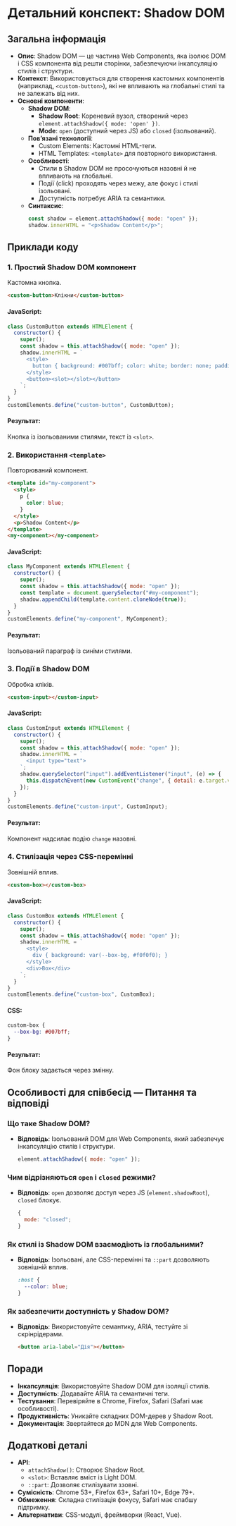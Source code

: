 # Детальний конспект: Shadow DOM

## Загальна інформація

- **Опис**: Shadow DOM — це частина Web Components, яка ізолює DOM і CSS компонента від решти сторінки, забезпечуючи інкапсуляцію стилів і структури.
- **Контекст**: Використовується для створення кастомних компонентів (наприклад, `<custom-button>`), які не впливають на глобальні стилі та не залежать від них.
- **Основні компоненти**:
  - **Shadow DOM**:
    - **Shadow Root**: Кореневий вузол, створений через `element.attachShadow({ mode: 'open' })`.
    - **Mode**: `open` (доступний через JS) або `closed` (ізольований).
  - **Пов’язані технології**:
    - Custom Elements: Кастомні HTML-теги.
    - HTML Templates: `<template>` для повторного використання.
  - **Особливості**:
    - Стили в Shadow DOM не просочуються назовні й не впливають на глобальні.
    - Події (click) проходять через межу, але фокус і стилі ізольовані.
    - Доступність потребує ARIA та семантики.
  - **Синтаксис**:
    ```javascript
    const shadow = element.attachShadow({ mode: "open" });
    shadow.innerHTML = "<p>Shadow Content</p>";
    ```

## Приклади коду

### 1. Простий Shadow DOM компонент

Кастомна кнопка.

```html
<custom-button>Клікни</custom-button>
```

#### JavaScript:

```javascript
class CustomButton extends HTMLElement {
  constructor() {
    super();
    const shadow = this.attachShadow({ mode: "open" });
    shadow.innerHTML = `
      <style>
        button { background: #007bff; color: white; border: none; padding: 8px; }
      </style>
      <button><slot></slot></button>
    `;
  }
}
customElements.define("custom-button", CustomButton);
```

#### Результат:

Кнопка із ізольованими стилями, текст із `<slot>`.

### 2. Використання `<template>`

Повторюваний компонент.

```html
<template id="my-component">
  <style>
    p {
      color: blue;
    }
  </style>
  <p>Shadow Content</p>
</template>
<my-component></my-component>
```

#### JavaScript:

```javascript
class MyComponent extends HTMLElement {
  constructor() {
    super();
    const shadow = this.attachShadow({ mode: "open" });
    const template = document.querySelector("#my-component");
    shadow.appendChild(template.content.cloneNode(true));
  }
}
customElements.define("my-component", MyComponent);
```

#### Результат:

Ізольований параграф із синіми стилями.

### 3. Події в Shadow DOM

Обробка кліків.

```html
<custom-input></custom-input>
```

#### JavaScript:

```javascript
class CustomInput extends HTMLElement {
  constructor() {
    super();
    const shadow = this.attachShadow({ mode: "open" });
    shadow.innerHTML = `
      <input type="text">
    `;
    shadow.querySelector("input").addEventListener("input", (e) => {
      this.dispatchEvent(new CustomEvent("change", { detail: e.target.value }));
    });
  }
}
customElements.define("custom-input", CustomInput);
```

#### Результат:

Компонент надсилає подію `change` назовні.

### 4. Стилізація через CSS-перемінні

Зовнішній вплив.

```html
<custom-box></custom-box>
```

#### JavaScript:

```javascript
class CustomBox extends HTMLElement {
  constructor() {
    super();
    const shadow = this.attachShadow({ mode: "open" });
    shadow.innerHTML = `
      <style>
        div { background: var(--box-bg, #f0f0f0); }
      </style>
      <div>Box</div>
    `;
  }
}
customElements.define("custom-box", CustomBox);
```

#### CSS:

```css
custom-box {
  --box-bg: #007bff;
}
```

#### Результат:

Фон блоку задається через змінну.

## Особливості для співбесід — Питання та відповіді

### Що таке Shadow DOM?

- **Відповідь**: Ізольований DOM для Web Components, який забезпечує інкапсуляцію стилів і структури.
  ```javascript
  element.attachShadow({ mode: "open" });
  ```

### Чим відрізняються `open` і `closed` режими?

- **Відповідь**: `open` дозволяє доступ через JS (`element.shadowRoot`), `closed` блокує.
  ```javascript
  {
    mode: "closed";
  }
  ```

### Як стилі із Shadow DOM взаємодіють із глобальними?

- **Відповідь**: Ізольовані, але CSS-перемінні та `::part` дозволяють зовнішній вплив.
  ```css
  :host {
    --color: blue;
  }
  ```

### Як забезпечити доступність у Shadow DOM?

- **Відповідь**: Використовуйте семантику, ARIA, тестуйте зі скрінрідерами.
  ```html
  <button aria-label="Дія"></button>
  ```

## Поради

- **Інкапсуляція**: Використовуйте Shadow DOM для ізоляції стилів.
- **Доступність**: Додавайте ARIA та семантичні теги.
- **Тестування**: Перевіряйте в Chrome, Firefox, Safari (Safari має особливості).
- **Продуктивність**: Уникайте складних DOM-дерев у Shadow Root.
- **Документація**: Звертайтеся до MDN для Web Components.

## Додаткові деталі

- **API**:
  - `attachShadow()`: Створює Shadow Root.
  - `<slot>`: Вставляє вміст із Light DOM.
  - `::part`: Дозволяє стилізувати ззовні.
- **Сумісність**: Chrome 53+, Firefox 63+, Safari 10+, Edge 79+.
- **Обмеження**: Складна стилізація фокусу, Safari має слабшу підтримку.
- **Альтернативи**: CSS-модулі, фреймворки (React, Vue).
